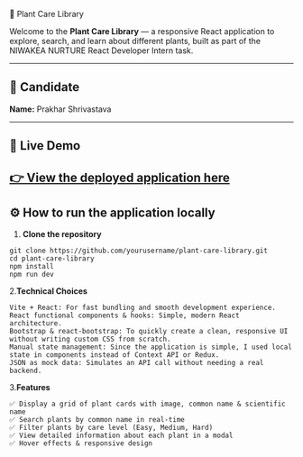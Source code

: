 🌱 Plant Care Library

Welcome to the **Plant Care Library** — a responsive React application to explore, search, and learn about different plants, built as part of the NIWAKEA NURTURE React Developer Intern task.

---

## 👤 Candidate
**Name:** Prakhar Shrivastava

---

## 🚀 Live Demo
[👉 View the deployed application here](https://plant-care-for-living.netlify.app/)
---

## ⚙️ How to run the application locally

1. **Clone the repository**
```
git clone https://github.com/yourusername/plant-care-library.git
cd plant-care-library
npm install
npm run dev
```
2.**Technical Choices**
```
Vite + React: For fast bundling and smooth development experience.
React functional components & hooks: Simple, modern React architecture.
Bootstrap & react-bootstrap: To quickly create a clean, responsive UI without writing custom CSS from scratch.
Manual state management: Since the application is simple, I used local state in components instead of Context API or Redux.
JSON as mock data: Simulates an API call without needing a real backend.
```
3.**Features**
```
✅ Display a grid of plant cards with image, common name & scientific name
✅ Search plants by common name in real-time
✅ Filter plants by care level (Easy, Medium, Hard)
✅ View detailed information about each plant in a modal
✅ Hover effects & responsive design
```



